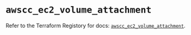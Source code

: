 # `awscc_ec2_volume_attachment`

Refer to the Terraform Registory for docs: [`awscc_ec2_volume_attachment`](https://registry.terraform.io/providers/hashicorp/awscc/0.70.0/docs/resources/ec2_volume_attachment).
